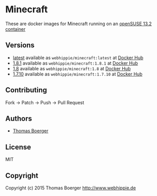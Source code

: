 # Minecraft

These are docker images for Minecraft running on an
[openSUSE 13.2 container](https://registry.hub.docker.com/_/opensuse/)


## Versions

* [latest](https://github.com/dockhippie/minecraft/tree/master)
  available as ```webhippie/minecraft:latest``` at
  [Docker Hub](https://registry.hub.docker.com/u/webhippie/minecraft/)
* [1.8.1](https://github.com/dockhippie/minecraft/tree/1.8.1)
  available as ```webhippie/minecraft:1.8.1``` at
  [Docker Hub](https://registry.hub.docker.com/u/webhippie/minecraft/)
* [1.8](https://github.com/dockhippie/minecraft/tree/1.8)
  available as ```webhippie/minecraft:1.8``` at
  [Docker Hub](https://registry.hub.docker.com/u/webhippie/minecraft/)
* [1.7.10](https://github.com/dockhippie/minecraft/tree/1.7.10)
  available as ```webhippie/minecraft:1.7.10``` at
  [Docker Hub](https://registry.hub.docker.com/u/webhippie/minecraft/)


## Contributing

Fork -> Patch -> Push -> Pull Request


## Authors

* [Thomas Boerger](https://github.com/tboerger)


## License

MIT


## Copyright

Copyright (c) 2015 Thomas Boerger <http://www.webhippie.de>
